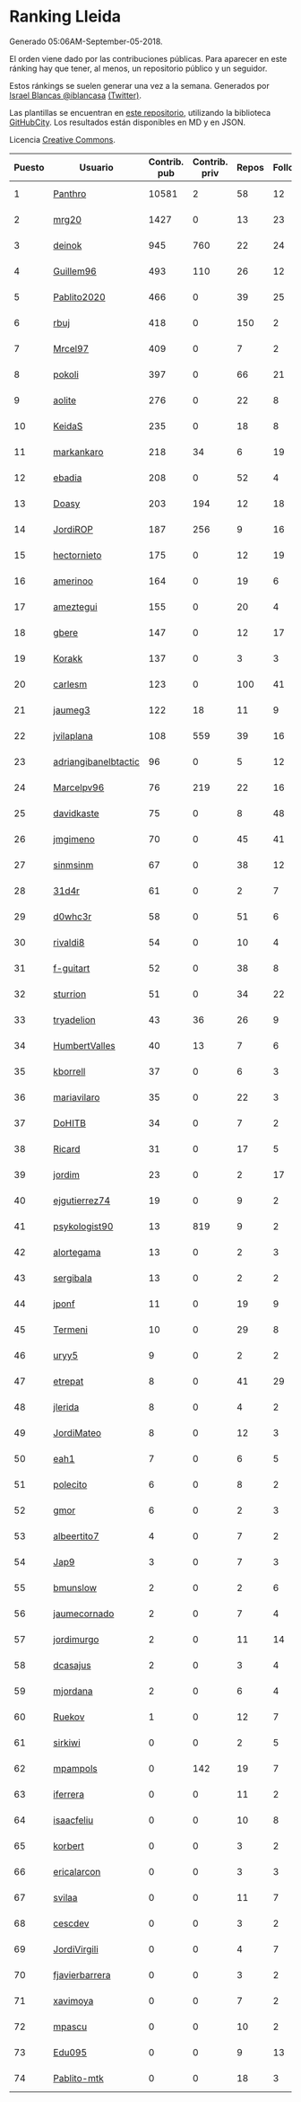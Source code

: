 # Ranking Lleida

Generado 05:06AM-September-05-2018.

El orden viene dado por las contribuciones públicas. Para aparecer en este ránking hay que tener, al menos, un repositorio público y un seguidor.

Estos ránkings se suelen generar una vez a la semana. Generados por [Israel Blancas @iblancasa](https://github.com/iblancasa/) [(Twitter)](https://twitter.com/iblancasa).

Las plantillas se encuentran en [este repositorio](https://github.com/iblancasa/GH-Spanish-Ranking), utilizando la biblioteca [GitHubCity](https://github.com/iblancasa/GitHubCity). Los resultados están disponibles en MD y en JSON.

Licencia [Creative Commons](https://creativecommons.org/licenses/by/4.0/).

| Puesto   |  Usuario  | Contrib. pub | Contrib. priv |Repos| Followers | Desde |  Avatar  |
|----------|-----------|--------------|---------------|-----|-----------|-------|----------|
|1|[Panthro](https://github.com/Panthro)|10581|2|58|12|2012-03-22|![Panthro]()|
|2|[mrg20](https://github.com/mrg20)|1427|0|13|23|2016-02-22|![mrg20]()|
|3|[deinok](https://github.com/deinok)|945|760|22|24|2014-02-04|![deinok]()|
|4|[Guillem96](https://github.com/Guillem96)|493|110|26|12|2016-08-27|![Guillem96]()|
|5|[Pablito2020](https://github.com/Pablito2020)|466|0|39|25|2016-04-24|![Pablito2020]()|
|6|[rbuj](https://github.com/rbuj)|418|0|150|2|2014-12-12|![rbuj]()|
|7|[Mrcel97](https://github.com/Mrcel97)|409|0|7|2|2017-11-07|![Mrcel97]()|
|8|[pokoli](https://github.com/pokoli)|397|0|66|21|2011-10-30|![pokoli]()|
|9|[aolite](https://github.com/aolite)|276|0|22|8|2013-06-03|![aolite]()|
|10|[KeidaS](https://github.com/KeidaS)|235|0|18|8|2016-04-27|![KeidaS]()|
|11|[markankaro](https://github.com/markankaro)|218|34|6|19|2017-05-24|![markankaro]()|
|12|[ebadia](https://github.com/ebadia)|208|0|52|4|2009-12-08|![ebadia]()|
|13|[Doasy](https://github.com/Doasy)|203|194|12|18|2016-01-29|![Doasy]()|
|14|[JordiROP](https://github.com/JordiROP)|187|256|9|16|2016-02-08|![JordiROP]()|
|15|[hectornieto](https://github.com/hectornieto)|175|0|12|19|2014-04-15|![hectornieto]()|
|16|[amerinoo](https://github.com/amerinoo)|164|0|19|6|2015-02-16|![amerinoo]()|
|17|[ameztegui](https://github.com/ameztegui)|155|0|20|4|2014-07-02|![ameztegui]()|
|18|[gbere](https://github.com/gbere)|147|0|12|17|2012-01-13|![gbere]()|
|19|[Korakk](https://github.com/Korakk)|137|0|3|3|2017-11-20|![Korakk]()|
|20|[carlesm](https://github.com/carlesm)|123|0|100|41|2008-05-01|![carlesm]()|
|21|[jaumeg3](https://github.com/jaumeg3)|122|18|11|9|2016-07-14|![jaumeg3]()|
|22|[jvilaplana](https://github.com/jvilaplana)|108|559|39|16|2011-04-15|![jvilaplana]()|
|23|[adriangibanelbtactic](https://github.com/adriangibanelbtactic)|96|0|5|12|2012-01-15|![adriangibanelbtactic]()|
|24|[Marcelpv96](https://github.com/Marcelpv96)|76|219|22|16|2016-11-15|![Marcelpv96]()|
|25|[davidkaste](https://github.com/davidkaste)|75|0|8|48|2011-11-16|![davidkaste]()|
|26|[jmgimeno](https://github.com/jmgimeno)|70|0|45|41|2011-04-08|![jmgimeno]()|
|27|[sinmsinm](https://github.com/sinmsinm)|67|0|38|12|2012-05-16|![sinmsinm]()|
|28|[31d4r](https://github.com/31d4r)|61|0|2|7|2017-08-12|![31d4r]()|
|29|[d0whc3r](https://github.com/d0whc3r)|58|0|51|6|2012-01-25|![d0whc3r]()|
|30|[rivaldi8](https://github.com/rivaldi8)|54|0|10|4|2011-11-11|![rivaldi8]()|
|31|[f-guitart](https://github.com/f-guitart)|52|0|38|8|2014-03-09|![f-guitart]()|
|32|[sturrion](https://github.com/sturrion)|51|0|34|22|2013-08-23|![sturrion]()|
|33|[tryadelion](https://github.com/tryadelion)|43|36|26|9|2013-03-05|![tryadelion]()|
|34|[HumbertValles](https://github.com/HumbertValles)|40|13|7|6|2017-02-13|![HumbertValles]()|
|35|[kborrell](https://github.com/kborrell)|37|0|6|3|2015-02-17|![kborrell]()|
|36|[mariavilaro](https://github.com/mariavilaro)|35|0|22|3|2015-01-13|![mariavilaro]()|
|37|[DoHITB](https://github.com/DoHITB)|34|0|7|2|2016-01-19|![DoHITB]()|
|38|[Ricard](https://github.com/Ricard)|31|0|17|5|2009-12-13|![Ricard]()|
|39|[jordim](https://github.com/jordim)|23|0|2|17|2011-04-10|![jordim]()|
|40|[ejgutierrez74](https://github.com/ejgutierrez74)|19|0|9|2|2015-03-14|![ejgutierrez74]()|
|41|[psykologist90](https://github.com/psykologist90)|13|819|9|2|2013-09-05|![psykologist90]()|
|42|[alortegama](https://github.com/alortegama)|13|0|2|3|2015-02-03|![alortegama]()|
|43|[sergibala](https://github.com/sergibala)|13|0|2|2|2018-02-13|![sergibala]()|
|44|[jponf](https://github.com/jponf)|11|0|19|9|2013-03-13|![jponf]()|
|45|[Termeni](https://github.com/Termeni)|10|0|29|8|2014-03-10|![Termeni]()|
|46|[uryy5](https://github.com/uryy5)|9|0|2|2|2014-10-07|![uryy5]()|
|47|[etrepat](https://github.com/etrepat)|8|0|41|29|2009-11-04|![etrepat]()|
|48|[jlerida](https://github.com/jlerida)|8|0|4|2|2015-05-12|![jlerida]()|
|49|[JordiMateo](https://github.com/JordiMateo)|8|0|12|3|2016-03-10|![JordiMateo]()|
|50|[eah1](https://github.com/eah1)|7|0|6|5|2015-02-17|![eah1]()|
|51|[polecito](https://github.com/polecito)|6|0|8|2|2013-07-30|![polecito]()|
|52|[gmor](https://github.com/gmor)|6|0|2|3|2015-01-09|![gmor]()|
|53|[albeertito7](https://github.com/albeertito7)|4|0|7|2|2017-02-13|![albeertito7]()|
|54|[Jap9](https://github.com/Jap9)|3|0|7|3|2016-02-09|![Jap9]()|
|55|[bmunslow](https://github.com/bmunslow)|2|0|2|6|2010-06-03|![bmunslow]()|
|56|[jaumecornado](https://github.com/jaumecornado)|2|0|7|4|2011-02-14|![jaumecornado]()|
|57|[jordimurgo](https://github.com/jordimurgo)|2|0|11|14|2013-10-23|![jordimurgo]()|
|58|[dcasajus](https://github.com/dcasajus)|2|0|3|4|2014-03-25|![dcasajus]()|
|59|[mjordana](https://github.com/mjordana)|2|0|6|4|2014-11-19|![mjordana]()|
|60|[Ruekov](https://github.com/Ruekov)|1|0|12|7|2010-12-27|![Ruekov]()|
|61|[sirkiwi](https://github.com/sirkiwi)|0|0|2|5|2011-07-01|![sirkiwi]()|
|62|[mpampols](https://github.com/mpampols)|0|142|19|7|2010-11-12|![mpampols]()|
|63|[iferrera](https://github.com/iferrera)|0|0|11|2|2011-09-23|![iferrera]()|
|64|[isaacfeliu](https://github.com/isaacfeliu)|0|0|10|8|2008-04-10|![isaacfeliu]()|
|65|[korbert](https://github.com/korbert)|0|0|3|2|2013-03-08|![korbert]()|
|66|[ericalarcon](https://github.com/ericalarcon)|0|0|3|3|2013-08-28|![ericalarcon]()|
|67|[svilaa](https://github.com/svilaa)|0|0|11|7|2013-09-23|![svilaa]()|
|68|[cescdev](https://github.com/cescdev)|0|0|3|2|2013-09-20|![cescdev]()|
|69|[JordiVirgili](https://github.com/JordiVirgili)|0|0|4|7|2013-11-27|![JordiVirgili]()|
|70|[fjavierbarrera](https://github.com/fjavierbarrera)|0|0|3|2|2014-12-16|![fjavierbarrera]()|
|71|[xavimoya](https://github.com/xavimoya)|0|0|7|2|2014-11-25|![xavimoya]()|
|72|[mpascu](https://github.com/mpascu)|0|0|10|2|2015-02-12|![mpascu]()|
|73|[Edu095](https://github.com/Edu095)|0|0|9|13|2015-04-07|![Edu095]()|
|74|[Pablito-mtk](https://github.com/Pablito-mtk)|0|0|18|3|2016-09-29|![Pablito-mtk]()|
